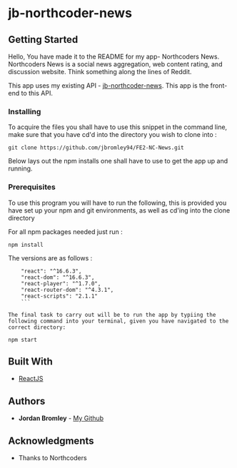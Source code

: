 # jb-northcoder-news

## Getting Started

Hello,
You have made it to the README for my app- Northcoders News.
Northcoders News is a social news aggregation, web content rating, and discussion website. Think something along the lines of Reddit.

This app uses my existing API - [jb-northcoder-news](https://jb-northcoder-news.herokuapp.com/).
This app is the front-end to this API.

### Installing

To acquire the files you shall have to use this snippet in the command line, make sure that you have cd'd into the directory you wish to clone into :

```
git clone https://github.com/jbromley94/FE2-NC-News.git
```

Below lays out the npm installs one shall have to use to get the app up and running.

### Prerequisites

To use this program you will have to run the following, this is provided you have set up your npm and git environments, as well as cd'ing into the clone directory

For all npm packages needed just run :

```
npm install
```

The versions are as follows :

````
    "react": "^16.6.3",
    "react-dom": "^16.6.3",
    "react-player": "^1.7.0",
    "react-router-dom": "^4.3.1",
    "react-scripts": "2.1.1"
    ```

The final task to carry out will be to run the app by typiing the following command into your terminal, given you have navigated to the correct directory:

npm start
````




## Built With

- [ReactJS](https://reactjs.org/)

## Authors

- **Jordan Bromley** - [My Github](https://github.com/jbromley94)

## Acknowledgments

- Thanks to Northcoders
```# Social-CHain-MockUp
